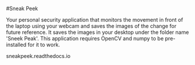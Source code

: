 #Sneak Peek

Your personal security application that monitors the movement in front of the laptop using your webcam and saves the images of the change for future reference. It saves the images in your desktop under the folder name 'Sneek Peak'. This application requires OpenCV and numpy to be pre-installed for it to work.

sneakpeek.readthedocs.io
